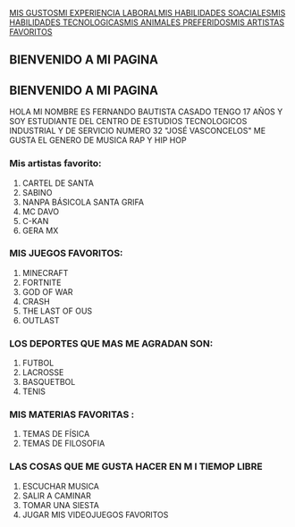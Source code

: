 [MIS GUSTOS](Mis_gustos.md)[MI EXPERIENCIA LABORAL](Mi_experiencia_laboral.md)[MIS HABILIDADES SOACIALES](Mis_habilidades_sociales.md)[MIS HABILIDADES TECNOLOGICAS](Mis_habilidades_tecnológicas.md)[MIS ANIMALES PREFERIDOS](mis_animales_preferidos.md)[MIS ARTISTAS FAVORITOS](mis_artistas_favoritos.md)
## BIENVENIDO A MI PAGINA
## BIENVENIDO A MI PAGINA
HOLA MI NOMBRE ES FERNANDO BAUTISTA CASADO TENGO 17 AÑOS Y SOY ESTUDIANTE DEL CENTRO DE ESTUDIOS TECNOLOGICOS INDUSTRIAL Y DE SERVICIO NUMERO 32 "JOSÉ VASCONCELOS"
ME GUSTA EL GENERO DE MUSICA RAP Y HIP HOP
###  Mis artistas favorito:
1. CARTEL DE SANTA
2. SABINO
3. NANPA BÁSICOLA SANTA GRIFA
4. MC DAVO 
5. C-KAN
6. GERA MX
### MIS JUEGOS FAVORITOS:
1.  MINECRAFT
2. FORTNITE 
3. GOD OF WAR
4. CRASH 
5. THE LAST OF OUS
6. OUTLAST

### LOS DEPORTES QUE MAS ME AGRADAN SON: 
1. FUTBOL
2. LACROSSE
3. BASQUETBOL
4. TENIS
###  MIS MATERIAS FAVORITAS :
1. TEMAS DE FÍSICA
2. TEMAS DE FILOSOFIA
### LAS COSAS QUE ME GUSTA HACER EN M I TIEMOP LIBRE
1. ESCUCHAR MUSICA 
2. SALIR A CAMINAR
3. TOMAR UNA SIESTA 
4. JUGAR MIS VIDEOJUEGOS FAVORITOS
